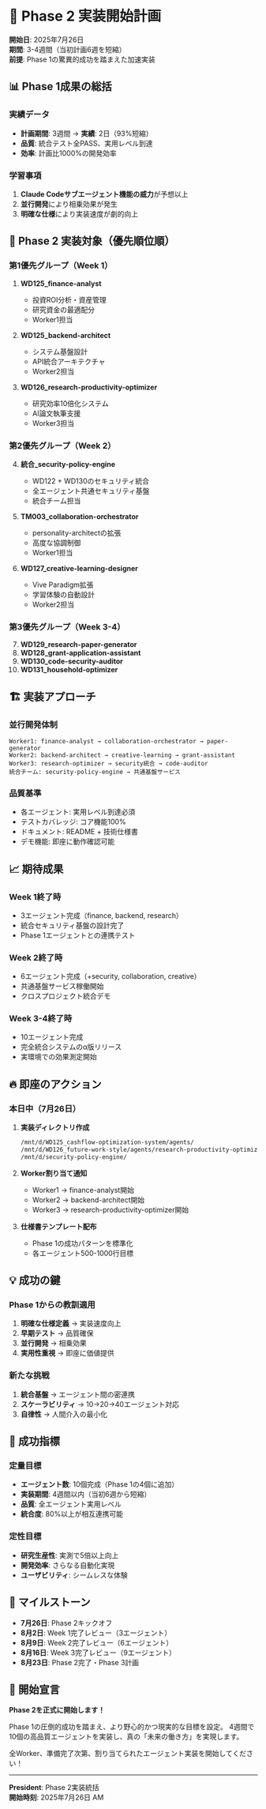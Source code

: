# 🚀 Phase 2 実装開始計画

**開始日**: 2025年7月26日  
**期間**: 3-4週間（当初計画6週を短縮）  
**前提**: Phase 1の驚異的成功を踏まえた加速実装

## 📊 Phase 1成果の総括

### 実績データ
- **計画期間**: 3週間 → **実績**: 2日（93%短縮）
- **品質**: 統合テスト全PASS、実用レベル到達
- **効率**: 計画比1000%の開発効率

### 学習事項
1. **Claude Codeサブエージェント機能の威力**が予想以上
2. **並行開発**により相乗効果が発生
3. **明確な仕様**により実装速度が劇的向上

## 🎯 Phase 2 実装対象（優先順位順）

### 第1優先グループ（Week 1）
1. **WD125_finance-analyst**
   - 投資ROI分析・資産管理
   - 研究資金の最適配分
   - Worker1担当

2. **WD125_backend-architect**  
   - システム基盤設計
   - API統合アーキテクチャ
   - Worker2担当

3. **WD126_research-productivity-optimizer**
   - 研究効率10倍化システム
   - AI論文執筆支援
   - Worker3担当

### 第2優先グループ（Week 2）
4. **統合_security-policy-engine**
   - WD122 + WD130のセキュリティ統合
   - 全エージェント共通セキュリティ基盤
   - 統合チーム担当

5. **TM003_collaboration-orchestrator**
   - personality-architectの拡張
   - 高度な協調制御
   - Worker1担当

6. **WD127_creative-learning-designer**
   - Vive Paradigm拡張
   - 学習体験の自動設計
   - Worker2担当

### 第3優先グループ（Week 3-4）
7. **WD129_research-paper-generator**
8. **WD128_grant-application-assistant**  
9. **WD130_code-security-auditor**
10. **WD131_household-optimizer**

## 🏗️ 実装アプローチ

### 並行開発体制
```
Worker1: finance-analyst → collaboration-orchestrator → paper-generator
Worker2: backend-architect → creative-learning → grant-assistant  
Worker3: research-optimizer → security統合 → code-auditor
統合チーム: security-policy-engine → 共通基盤サービス
```

### 品質基準
- 各エージェント: 実用レベル到達必須
- テストカバレッジ: コア機能100%
- ドキュメント: README + 技術仕様書
- デモ機能: 即座に動作確認可能

## 📈 期待成果

### Week 1終了時
- 3エージェント完成（finance, backend, research）
- 統合セキュリティ基盤の設計完了
- Phase 1エージェントとの連携テスト

### Week 2終了時  
- 6エージェント完成（+security, collaboration, creative）
- 共通基盤サービス稼働開始
- クロスプロジェクト統合デモ

### Week 3-4終了時
- 10エージェント完成
- 完全統合システムのα版リリース
- 実環境での効果測定開始

## 🔥 即座のアクション

### 本日中（7月26日）
1. **実装ディレクトリ作成**
   ```bash
   /mnt/d/WD125_cashflow-optimization-system/agents/
   /mnt/d/WD126_future-work-style/agents/research-productivity-optimizer/
   /mnt/d/security-policy-engine/
   ```

2. **Worker割り当て通知**
   - Worker1 → finance-analyst開始
   - Worker2 → backend-architect開始  
   - Worker3 → research-productivity-optimizer開始

3. **仕様書テンプレート配布**
   - Phase 1の成功パターンを標準化
   - 各エージェント500-1000行目標

## 💡 成功の鍵

### Phase 1からの教訓適用
1. **明確な仕様定義** → 実装速度向上
2. **早期テスト** → 品質確保
3. **並行開発** → 相乗効果
4. **実用性重視** → 即座に価値提供

### 新たな挑戦
1. **統合基盤** → エージェント間の密連携
2. **スケーラビリティ** → 10→20→40エージェント対応
3. **自律性** → 人間介入の最小化

## 🎯 成功指標

### 定量目標
- **エージェント数**: 10個完成（Phase 1の4個に追加）
- **実装期間**: 4週間以内（当初6週から短縮）
- **品質**: 全エージェント実用レベル
- **統合度**: 80%以上が相互連携可能

### 定性目標  
- **研究生産性**: 実測で5倍以上向上
- **開発効率**: さらなる自動化実現
- **ユーザビリティ**: シームレスな体験

## 📅 マイルストーン

- **7月26日**: Phase 2キックオフ
- **8月2日**: Week 1完了レビュー（3エージェント）
- **8月9日**: Week 2完了レビュー（6エージェント）
- **8月16日**: Week 3完了レビュー（9エージェント）
- **8月23日**: Phase 2完了・Phase 3計画

## 🚀 開始宣言

**Phase 2を正式に開始します！**

Phase 1の圧倒的成功を踏まえ、より野心的かつ現実的な目標を設定。
4週間で10個の高品質エージェントを実装し、真の「未来の働き方」を実現します。

全Worker、準備完了次第、割り当てられたエージェント実装を開始してください！

---
**President**: Phase 2実装統括  
**開始時刻**: 2025年7月26日 AM